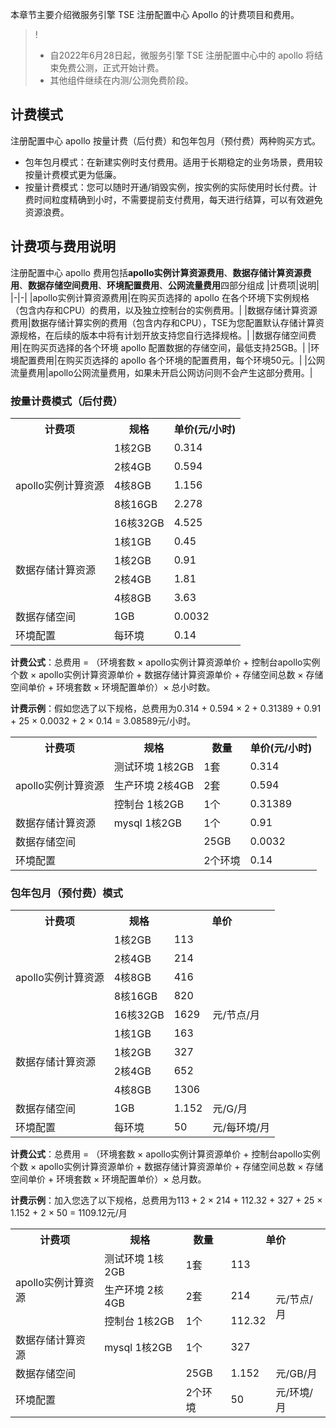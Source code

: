 

本章节主要介绍微服务引擎 TSE 注册配置中心 Apollo 的计费项目和费用。

>!
>- 自2022年6月28日起，微服务引擎 TSE 注册配置中心中的 apollo 将结束免费公测，正式开始计费。
>- 其他组件继续在内测/公测免费阶段。
## 计费模式

注册配置中心 apollo 按量计费（后付费）和包年包月（预付费）两种购买方式。

- 包年包月模式：在新建实例时支付费用。适用于长期稳定的业务场景，费用较按量计费模式更为低廉。
- 按量计费模式：您可以随时开通/销毁实例，按实例的实际使用时长付费。计费时间粒度精确到小时，不需要提前支付费用，每天进行结算，可以有效避免资源浪费。

## 计费项与费用说明

注册配置中心 apollo 费用包括**apollo实例计算资源费用**、**数据存储计算资源费用**、**数据存储空间费用**、**环境配置费用**、**公网流量费用**四部分组成
|计费项|说明|
|-|-|
|apollo实例计算资源费用|在购买页选择的 apollo 在各个环境下实例规格（包含内存和CPU）的费用，以及独立控制台的实例费用。|
|数据存储计算资源费用|数据存储计算实例的费用（包含内存和CPU），TSE为您配置默认存储计算资源规格，在后续的版本中将有计划开放支持您自行选择规格。|
|数据存储空间费用|在购买页选择的各个环境 apollo 配置数据的存储空间，最低支持25GB。|
|环境配置费用|在购买页选择的 apollo 各个环境的配置费用，每个环境50元。|
|公网流量费用|apollo公网流量费用，如果未开启公网访问则不会产生这部分费用。|

### 按量计费模式（后付费）

<table>
    <tr>
        <th>计费项</th><th>规格</th><th>单价(元/小时)</th>
    </tr>
    <tr>
        <td rowspan="5">apollo实例计算资源</td><td>1核2GB</td><td>0.314</td>
    </tr>
    <tr>
        <td>2核4GB</td><td>0.594</td>
    </tr>
    <tr>
        <td>4核8GB</td><td>1.156</td>
    </tr>
    <tr>
        <td>8核16GB</td><td>2.278</td>
    </tr>
    <tr>
        <td>16核32GB</td><td>4.525</td>
    </tr>
    <tr>
        <td rowspan="4">数据存储计算资源</td><td>1核1GB</td><td>0.45</td>
    </tr>
    <tr>
        <td>1核2GB</td><td>0.91</td>
    </tr>
    <tr>
        <td>2核4GB</td><td>1.81</td>
    </tr>
    <tr>
        <td>4核8GB</td><td>3.63</td>
    </tr>
    <tr>
        <td >数据存储空间</td><td>1GB</td><td>0.0032</td>
    </tr>
    <tr>
        <td >环境配置</td><td>每环境</td><td>0.14</td>
    </tr>
</table>

**计费公式**：总费用 = （环境套数 × apollo实例计算资源单价 + 控制台apollo实例个数 × apollo实例计算资源单价 + 数据存储计算资源单价 + 存储空间总数 × 存储空间单价 + 环境套数 × 环境配置单价）× 总小时数。

**计费示例**：假如您选了以下规格，总费用为0.314 + 0.594 × 2 + 0.31389 + 0.91 + 25 × 0.0032 + 2 × 0.14 = 3.08589元/小时。

<table>
    <tr>
        <th>计费项</th><th>规格</th><th>数量</th><th>单价(元/小时)</th>
    </tr>
    <tr>
        <td rowspan="3">apollo实例计算资源</td><td>测试环境 1核2GB</td><td>1套</td><td>0.314</td>
    </tr>
    <tr>
        <td>生产环境 2核4GB</td><td>2套</td><td>0.594</td>
    </tr>
    <tr>
        <td>控制台 1核2GB</td><td>1个</td><td>0.31389</td>
    </tr>
    <tr>
        <td>数据存储计算资源</td><td>mysql 1核2GB</td><td>1个</td><td>0.91</td>
    </tr>
    <tr>
        <td>数据存储空间</td><td></td><td>25GB</td><td>0.0032</td>
    </tr>
    <tr>
        <td>环境配置</td><td></td><td>2个环境</td><td>0.14</td>
    </tr>
</table>


### 包年包月（预付费）模式


<table>
    <tr>
        <th>计费项</th><th>规格</th><th colspan="2">单价</th>
    </tr>
    <tr>
        <td rowspan="5">apollo实例计算资源</td><td>1核2GB</td><td>113 </td><td rowspan="9">元/节点/月</td>
    </tr>
    <tr>
        <td>2核4GB</td><td>214</td>
    </tr>
    <tr>
        <td>4核8GB</td><td>416</td>
    </tr>
    <tr>
        <td>8核16GB</td><td>820</td>
    </tr>
    <tr>
        <td>16核32GB</td><td>1629</td>
    </tr>
    <tr>
        <td rowspan="4">数据存储计算资源</td><td>1核1GB</td><td>163</td>
    </tr>
    <tr>
        <td>1核2GB</td><td>327</td>
    </tr>
    <tr>
        <td>2核4GB</td><td>652</td>
    </tr>
    <tr>
        <td>4核8GB</td><td>1306</td>
    </tr>
    <tr>
        <td >数据存储空间</td><td>1GB</td><td>1.152</td><td>元/G/月</td>
    </tr>
    <tr>
        <td >环境配置</td><td>每环境</td><td>50</td><td>元/每环境/月</td>
    </tr>
</table>

**计费公式**：总费用 = （环境套数 × apollo实例计算资源单价 + 控制台apollo实例个数 × apollo实例计算资源单价 + 数据存储计算资源单价 + 存储空间总数 × 存储空间单价 + 环境套数 × 环境配置单价）× 总月数。

**计费示例**：加入您选了以下规格，总费用为113 + 2 × 214 + 112.32 + 327 + 25 × 1.152 + 2 × 50 = 1109.12元/月  

<table>
    <tr>
        <th>计费项</th><th>规格</th><th>数量</th><th colspan="2">单价</th>
    </tr>
    <tr>
        <td rowspan="3">apollo实例计算资源</td><td>测试环境 1核2GB</td><td>1套</td><td>113</td rowspan=""><td rowspan="4">元/节点/月</td>
    </tr>
    <tr>
        <td>生产环境 2核4GB</td><td>2套</td><td>214</td>
    </tr>
    <tr>
        <td>控制台 1核2GB</td><td>1个</td><td>112.32</td>
    </tr>
    <tr>
        <td>数据存储计算资源</td><td>mysql 1核2GB</td><td>1个</td><td>327</td>
    </tr>
    <tr>
        <td>数据存储空间</td><td></td><td>25GB</td><td>1.152</td><td>元/GB/月</td>
    </tr>
    <tr>
        <td>环境配置</td><td></td><td>2个环境</td><td>50</td><td>元/环境/月</td>
    </tr>
</table>



